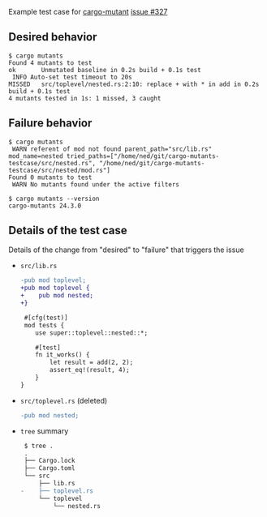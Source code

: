 Example test case for [cargo-mutant](https://github.com/sourcefrog/cargo-mutants) [issue #327](https://github.com/sourcefrog/cargo-mutants/issues/327)

## Desired behavior

```
$ cargo mutants
Found 4 mutants to test
ok       Unmutated baseline in 0.2s build + 0.1s test
 INFO Auto-set test timeout to 20s
MISSED   src/toplevel/nested.rs:2:10: replace + with * in add in 0.2s build + 0.1s test
4 mutants tested in 1s: 1 missed, 3 caught
```

## Failure behavior

```
$ cargo mutants
 WARN referent of mod not found parent_path="src/lib.rs" mod_name=nested tried_paths=["/home/ned/git/cargo-mutants-testcase/src/nested.rs", "/home/ned/git/cargo-mutants-testcase/src/nested/mod.rs"]
Found 0 mutants to test
 WARN No mutants found under the active filters

$ cargo mutants --version
cargo-mutants 24.3.0
```


## Details of the test case
Details of the change from "desired" to "failure" that triggers the issue

- `src/lib.rs`
    ```patch
    -pub mod toplevel;
    +pub mod toplevel {
    +    pub mod nested;
    +}

     #[cfg(test)]
     mod tests {
        use super::toplevel::nested::*;

        #[test]
        fn it_works() {
            let result = add(2, 2);
            assert_eq!(result, 4);
        }
    }
    ```
- `src/toplevel.rs` (deleted)
    ```patch
    -pub mod nested;
    ```
- `tree` summary
    ```patch
     $ tree .
     .
     ├── Cargo.lock
     ├── Cargo.toml
     └── src
         ├── lib.rs
    -    ├── toplevel.rs
         └── toplevel
             └── nested.rs
    ```
